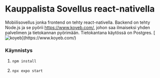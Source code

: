 
# Kauppalista Sovellus react-nativella 

Mobiilisovellus jonka frontend on tehty react-nativella. Backend on tehty Node.js ja se pyörii https://www.koyeb.com/,
johon saa ilmaiseksi yhden palvelimen ja tietokannan pyörimään.
Tietokantana käytössä on Postgres.
[![koyeb]([[https://walterbillet.com/wp-content/uploads/logo-koyeb-1.png](https://avatars.githubusercontent.com/u/50234573?s=200&v=4)](https://avatars.githubusercontent.com/u/50234573?s=200&v=4))](https://www.koyeb.com/)


### Käynnistys

1. 
   ```bash
   npm install
   ```

2.
   ```bash
   npx expo start
   ```

